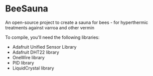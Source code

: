 # BeeSauna
An open-source project to create a sauna for bees - for hyperthermic treatments against varroa and other vermin

To compile, you'll need the following libraries:
* Adafruit Unified Sensor Library
* Adafruit DHT22 library
* OneWire library
* PID library
* LiquidCrystal library

